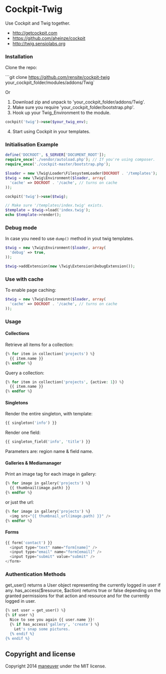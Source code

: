 # Cockpit-Twig

Use Cockpit and Twig together.

- http://getcockpit.com
- https://github.com/aheinze/cockpit
- http://twig.sensiolabs.org

### Installation
Clone the repo:

```git clone https://github.com/rensite/cockpit-twig your_cockpit_folder/modules/addons/Twig` 

Or

1. Download zip and unpack to 'your_cockpit_folder/addons/Twig'.
2. Make sure you require 'your_cockpit_folder/bootstrap.php'.
3. Hook up your Twig_Environment to the module.

  ```php
  cockpit('twig')->use($your_twig_env);
  ```

4. Start using Cockpit in your templates.

### Initialisation Example

```php
define('DOCROOT', $_SERVER['DOCUMENT_ROOT']);
require_once('./vendor/autoload.php'); // If you're using composer.
require_once('./cockpit-master/bootstrap.php');

$loader = new \Twig\Loader\FilesystemLoader(DOCROOT . '/templates');
$twig = new \Twig\Environment($loader, array(
  'cache' => DOCROOT . '/cache', // turns on cache
));

cockpit('twig')->use($twig);

// Make sure '/templates/index.twig' exists.
$template = $twig->load('index.twig');
echo $template->render();
```
### Debug mode

In case you need to use `dump()` method in yout twig templates.

```php
$twig = new \Twig\Environment($loader, array(
  'debug' => true,
));

$twig->addExtension(new \Twig\Extension\DebugExtension()); 
```

### Use with cache

To enable page caching:

```php
$twig = new \Twig\Environment($loader, array(
  'cache' => DOCROOT . '/cache', // turns on cache
));
```

### Usage

#### Collections

Retrieve all items for a collection:

```php
{% for item in collection('projects') %}
  {{ item.name }}
{% endfor %}
```

Query a collection:

```php
{% for item in collection('projects', {active: 1}) %}
  {{ item.name }}
{% endfor %}
```

#### Singletons

Render the entire singleton, with template:

```php
{{ singleton('info') }}
```

Render one field:

```php
{{ singleton_field('info', 'title') }}
```

Parameters are: region name & field name.

#### Galleries & Mediamanager

Print an image tag for each image in gallery:

```php
{% for image in gallery('projects') %}
  {{ thumbnail(image.path) }}
{% endfor %}
```

or just the url:

```php
{% for image in gallery('projects') %}
  <img src="{{ thumbnail_url(image.path) }}" />
{% endfor %}
```

#### Forms

```php
{{ form('contact') }}
  <input type="text" name="form[name]" />
  <input type="email" name="form[email]" />
  <input type="submit" value="submit" />
</form>
```

### Authentication Methods

get_user() returns a User object representing the currently logged in user if any.
has_access($resource, $action) returns true or false depending on the granted permissions for that action and resource and for the currently logged in user.

```php
{% set user = get_user() %}
{% if user %}
  Nice to see you again {{ user.name }}!
  {% if has_access('gallery', 'create') %}
    Let's snap some pictures.
  {% endif %}
{% endif %}
```



## Copyright and license

Copyright 2014 [maneuver](http://www.maneuver.be) under the MIT license.
